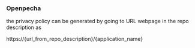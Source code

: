 ### Openpecha

the privacy policy can be generated by going to URL webpage in the repo description as

https://{url_from_repo_description}/{application_name}